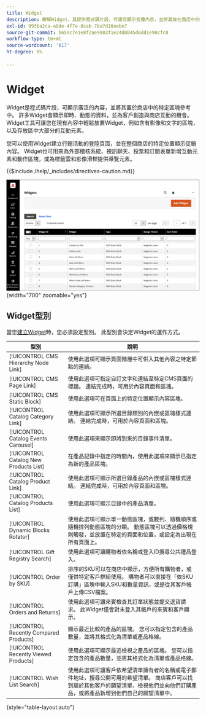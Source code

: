 ```yaml
---
title: Widget
description: 瞭解Widget，其提供程式碼片段，可讓您顯示各種內容，並將其放在商店中的特定區塊參考中。
exl-id: 993ba2ca-a8de-4f7e-8cab-7ba7d16eebe7
source-git-commit: b659c7e1e8f2ae9883f1e24d8045d6dd1e90cfc0
workflow-type: tm+mt
source-wordcount: '617'
ht-degree: 0%

---
```


# Widget

Widget是程式碼片段，可顯示廣泛的內容，並將其置於商店中的特定區塊參考中。 許多Widget會顯示即時、動態的資料，並為客戶創造與商店互動的機會。 Widget工具可讓您在現有內容中輕鬆放置Widget，例如含有影像和文字的區塊，以及存放區中大部分的互動元素。

您可以使用Widget建立行銷活動的登陸頁面，並在整個商店的特定位置顯示促銷內容。 Widget也可用來為外部稽核系統、視訊聊天、投票和訂閱表單新增互動元素和動作區塊，或為標籤雲和影像滑桿提供導覽元素。

{{$include /help/_includes/directives-caution.md}}

![新產品清單Widget](./assets/storefront-home-page-new-products.png){width="700" zoomable="yes"}

## Widget型別

當您[建立Widget](widget-create.md)時，您必須設定型別。 此型別會決定Widget的運作方式。

| 型別 | 說明 |
|--- |--- |
| [!UICONTROL CMS Hierarchy Node Link] | 使用此選項可顯示頁面階層中可併入其他內容之特定節點的連結。 |
| [!UICONTROL CMS Page Link] | 使用此選項可指定自訂文字和連結至特定CMS頁面的標題。 連結完成時，可用於內容頁面和區塊。 |
| [!UICONTROL CMS Static Block] | 使用此選項可在頁面上的特定位置顯示內容區塊。 |
| [!UICONTROL Catalog Category Link] | 使用此選項可顯示所選目錄類別的內嵌或區塊樣式連結。 連結完成時，可用於內容頁面和區塊。 |
| [!UICONTROL Catalog Events Carousel] | 使用此選項來顯示即將到來的目錄事件清單。 |
| [!UICONTROL Catalog New Products List] | 在產品記錄中指定的時間內，使用此選項來顯示已指定為新的產品區塊。 |
| [!UICONTROL Catalog Product Link] | 使用此選項可顯示所選目錄產品的內嵌或區塊樣式連結。 連結完成時，可用於內容頁面和區塊。 |
| [!UICONTROL Catalog Products List] | 使用此選項可顯示目錄中的產品清單。 |
| [!UICONTROL Dynamic Blocks Rotator] | 使用此選項可顯示單一動態區塊，或數列、隨機順序或隨機排列動態區塊的分類。 動態區塊可以透過價格規則觸發，並放置在特定的頁面和位置，或設定為出現在所有頁面上。 |
| [!UICONTROL Gift Registry Search] | 使用此選項可讓購物者依名稱或登入ID搜尋公共禮品登入。 |
| [!UICONTROL Order by SKU] | 排序的SKU可以在商店中顯示，方便所有購物者，或僅供特定客戶群組使用。 購物者可以直接在「依SKU訂購」區塊中輸入SKU和數量資訊，或是從其客戶帳戶上傳CSV檔案。 |
| [!UICONTROL Orders and Returns] | 使用此選項可讓來賓檢查其訂單狀態並提交退貨請求。 此Widget僅會對未登入其帳戶的來賓和客戶顯示。 |
| [!UICONTROL Recently Compared Products] | 顯示最近比較的產品的區塊。 您可以指定包含的產品數量，並將其格式化為清單或產品格線。 |
| [!UICONTROL Recently Viewed Products] | 使用此選項可顯示最近檢視之產品的區塊。 您可以指定包含的產品數量，並將其格式化為清單或產品格線。 |
| [!UICONTROL Wish List Search] | 使用此選項可讓客戶依希望清單擁有者的名稱或電子郵件地址，搜尋公開可用的希望清單。 商店客戶可以找到屬於其他客戶的願望清單、檢視他們並向他們訂購產品，或將產品新增到他們自己的願望清單中。 |

{style="table-layout:auto"}
